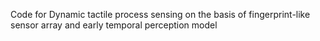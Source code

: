 Code for Dynamic tactile process sensing on the basis of fingerprint-like sensor array and early temporal perception model
